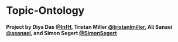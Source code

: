 # Topic-Ontology

#### Project by Diya Das [@InfH](https://github.com/InfH), Tristan Miller [@tristanlmiller](https://github.com/tristanlmiller/), Ali Sanaei [@asanaei](https://github.com/asanaei), and Simon Segert [@SimonSegert](https://github.com/simonsegert)
